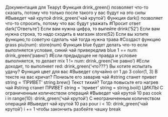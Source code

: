 Документация для Teapyt
Функция drink_green() позволяет что-то сказать, потому что только после такого у вас будут на это силы
#Выведет чай крутой
drink_green(‘чай крутой’)
Функция dark() позволяет что-то спросить, потому что вас будут уважать
	#Просит ответ
	dark(‘Ответьте’)
Если вам нужна цифра, то выпейте
	drink(‘52’)
Если вам нужна строка, то надо сходить в магазин
	store(52)
Если вы хотите функцию,то советую сделать чай тогда нужна трава
	#Создаст функцию
	grass piu(num):
		store(num)
Функция blue будет делать что-то если выполняется условие, синий чай привередлив
	blue 1 == num:
		drink_green(‘равно’)
	#Если предыдущее не правда и условие выполняется, то делает
mix 1 != num:
	drink_green(‘не равно’)
#Если доходит, то выполняет 
red:
	drink_green(‘что???’)
Вы хотите испытать удачу? Функция цвет для вас
	#Выведет случайно от 1 до 3
color(1, 3)
В тексте на вас кричат? Понизьте его заварив чай
	#string  станет  привет
	string = ‘ПРИВЕТ’
string.brew()
Текст тихий? Тогда повысьте его нагрев чай
#string  станет ПРИВЕТ
string = ‘привет’
string = string.boil()
 ЦИКЛЫ
С ограниченным количеством операций
	#Выведет чай крутой 10 раз
cook i in range(10):
	drink_green(‘чай крутой’)
С неограниченным количеством операций
	#Выведет чай крутой 10 раз
pour i < 10:
		drink_green(‘чай крутой’)
		i += 1
чтобы закончить разбейте чашку
	break
